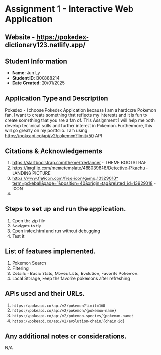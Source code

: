 # Assignment 1 - Interactive Web Application

## Website - https://pokedex-dictionary123.netlify.app/

## Student Information

- **Name**: Jun Ly
- **Student ID**: B00888214
- **Date Created**: 20/01/2025

## Application Type and Description

Pokedex - I choose Pokedex Application because I am a hardcore Pokemon fan. I want to create something that reflects my interests and it is fun to create something that you are a fan of. This Assignment 1 will help me both develop technical skills and further interest in Pokemon. Furthermore, this will go greatly on my portfolio. I am using https://pokeapi.co/api/v2/pokemon?limit=50 API

## Citations & Acknowledgements

1. https://startbootstrap.com/theme/freelancer - THEME BOOTSTRAP
2. https://imgflip.com/memetemplate/488039848/Detective-Pikachu - LANDING PICTURE
3. https://www.flaticon.com/free-icon/game_13929018?term=pokeball&page=1&position=40&origin=tag&related_id=13929018 - ICON
4. 

## Steps to set up and run the application.
1. Open the zip file
2. Navigate to tly
3. Open index.html and run without debugging
4. Test it

## List of features implemented.
1. Pokemon Search
2. Filtering
3. Details - Basic Stats, Moves Lists, Evolution, Favorite Pokemon.
4. Local Storage, keep the favorite pokemons after refreshing

## APIs used and their URLs.
1. `https://pokeapi.co/api/v2/pokemon?limit=100`
2. `https://pokeapi.co/api/v2/pokemon/{pokemon-name}`
3. `https://pokeapi.co/api/v2/pokemon-species/{pokemon-name}`
4. `https://pokeapi.co/api/v2/evolution-chain/{chain-id}`

## Any additional notes or considerations.
N/A
